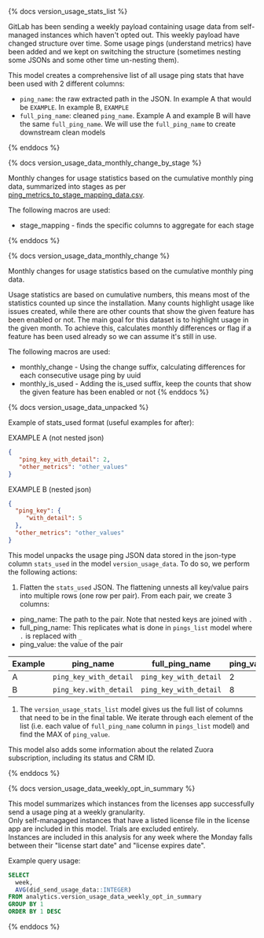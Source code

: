 {% docs version_usage_stats_list %}

GitLab has been sending a weekly payload containing usage data from self-managed instances which haven't opted out. This weekly payload have changed structure over time. Some usage pings (understand metrics) have been added and we kept on switching the structure (sometimes nesting some JSONs and some other time un-nesting them).

This model creates a comprehensive list of all usage ping stats that have been used with 2 different columns:

* `ping_name`: the raw extracted path  in the JSON. In example A that would be `EXAMPLE`. In example B, `EXAMPLE`
* `full_ping_name`: cleaned `ping_name`. Example A and example B will have the same `full_ping_name`. We will use the `full_ping_name` to create downstream clean models


{% enddocs %}

{% docs version_usage_data_monthly_change_by_stage %}

Monthly changes for usage statistics based on the cumulative monthly ping data, summarized into stages as per [ping_metrics_to_stage_mapping_data.csv](https://gitlab.com/gitlab-data/analytics/blob/master/transform/snowflake-dbt/data/ping_metrics_to_stage_mapping_data.csv).

The following macros are used:
* stage_mapping - finds the specific columns to aggregate for each stage

{% enddocs %}

{% docs version_usage_data_monthly_change %}

Monthly changes for usage statistics based on the cumulative monthly ping data.

Usage statistics are based on cumulative numbers, this means most of the statistics counted up since the installation. Many counts highlight usage like issues created, while there are other counts that show the given feature has been enabled or not.
The main goal for this dataset is to highlight usage in the given month. To achieve this, calculates monthly differences or flag if a feature has been used already so we can assume it's still in use.

The following macros are used:

* monthly_change - Using the change suffix, calculating differences for each consecutive usage ping by uuid
* monthly_is_used - Adding the is_used suffix, keep the counts that show the given feature has been enabled or not
{% enddocs %}

{% docs version_usage_data_unpacked %}

Example of stats_used format (useful examples for after):

EXAMPLE A (not nested json)
```json
{
   "ping_key_with_detail": 2,
   "other_metrics": "other_values"
}
```

EXAMPLE B (nested json)
```json
{
  "ping_key": { 
     "with_detail": 5
  },
  "other_metrics": "other_values"
}
```
 
This model unpacks the usage ping JSON data stored in the json-type column `stats_used` in the model `version_usage_data`. To do so, we perform the following actions:

1. Flatten the `stats_used` JSON. The flattening unnests all key/value pairs into multiple rows (one row per pair). From each pair, we create 3 columns:

  * ping_name: The path to the pair. Note that nested keys are joined with `.`
  * full_ping_name: This replicates what is done in `pings_list` model where `.` is replaced with `_`
  * ping_value: the value of the pair
  
| Example | ping_name | full_ping_name | ping_value |
|---|---|---|---|
| A | `ping_key_with_detail` | `ping_key_with_detail` | 2 |
| B | `ping_key.with_detail` | `ping_key_with_detail` | 8 |

1. The `version_usage_stats_list` model gives us the full list of columns that need to be in the final table. We iterate through each element of the list (i.e. each value of `full_ping_name` column in `pings_list` model) and find the MAX of `ping_value`.

This model also adds some information about the related Zuora subscription, including its status and CRM ID.

{% enddocs %}


{% docs version_usage_data_weekly_opt_in_summary %}

This model summarizes which instances from the licenses app successfully send a usage ping at a weekly granularity.  
Only self-managaged instances that have a listed license file in the license app are included in this model. Trials are excluded entirely.  
Instances are included in this analysis for any week where the Monday falls between their "license start date" and "license expires date".  

Example query usage:
```sql
SELECT
  week,
  AVG(did_send_usage_data::INTEGER)
FROM analytics.version_usage_data_weekly_opt_in_summary
GROUP BY 1
ORDER BY 1 DESC
```

{% enddocs %}
